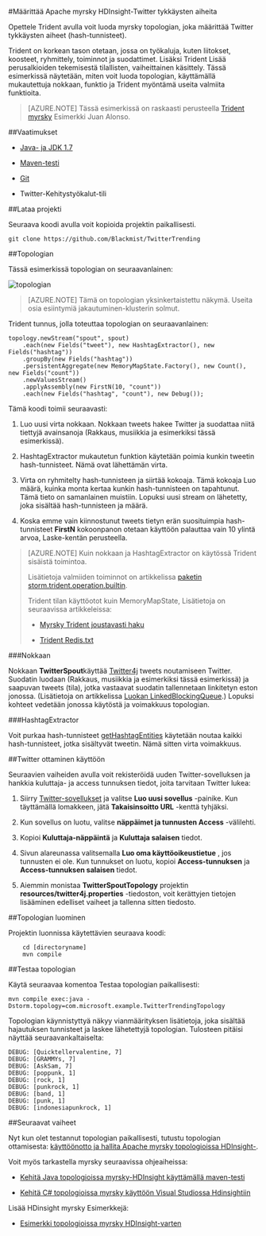 <properties
   pageTitle="Twitter-Apache myrsky HDInsight-tykkäysten aiheita | Microsoft Azure"
   description="Opettele Trident avulla voit luoda Apache myrsky-topologian, joka määrittää tykkäysten aiheet Twitter hashtags perusteella."
   services="hdinsight"
   documentationCenter=""
   authors="Blackmist"
   manager="jhubbard"
   editor="cgronlun"
    tags="azure-portal"/>

<tags
   ms.service="hdinsight"
   ms.devlang="java"
   ms.topic="article"
   ms.tgt_pltfrm="na"
   ms.workload="big-data"
   ms.date="09/27/2016"
   ms.author="larryfr"/>

#<a name="determine-twitter-trending-topics-with-apache-storm-on-hdinsight"></a>Määrittää Apache myrsky HDInsight-Twitter tykkäysten aiheita

Opettele Trident avulla voit luoda myrsky topologian, joka määrittää Twitter tykkäysten aiheet (hash-tunnisteet).

Trident on korkean tason otetaan, jossa on työkaluja, kuten liitokset, koosteet, ryhmittely, toiminnot ja suodattimet. Lisäksi Trident Lisää perusalkioiden tekemisestä tilallisten, vaiheittainen käsittely. Tässä esimerkissä näytetään, miten voit luoda topologian, käyttämällä mukautettuja nokkaan, funktio ja Trident myöntämä useita valmiita funktioita.

> [AZURE.NOTE] Tässä esimerkissä on raskaasti perusteella [Trident myrsky](https://github.com/jalonsoramos/trident-storm) Esimerkki Juan Alonso.

##<a name="requirements"></a>Vaatimukset

* <a href="http://www.oracle.com/technetwork/java/javase/downloads/index.html" target="_blank">Java- ja JDK 1.7</a>

* <a href="http://maven.apache.org/what-is-maven.html" target="_blank">Maven-testi</a>

* <a href="http://git-scm.com/" target="_blank">Git</a>

* Twitter-Kehitystyökalut-tili

##<a name="download-the-project"></a>Lataa projekti

Seuraava koodi avulla voit kopioida projektin paikallisesti.

    git clone https://github.com/Blackmist/TwitterTrending

##<a name="topology"></a>Topologian

Tässä esimerkissä topologian on seuraavanlainen:

![topologian](./media/hdinsight-storm-twitter-trending/trident.png)

> [AZURE.NOTE] Tämä on topologian yksinkertaistettu näkymä. Useita osia esiintymiä jakautuminen-klusterin solmut.

Trident tunnus, jolla toteuttaa topologian on seuraavanlainen:

    topology.newStream("spout", spout)
        .each(new Fields("tweet"), new HashtagExtractor(), new Fields("hashtag"))
        .groupBy(new Fields("hashtag"))
        .persistentAggregate(new MemoryMapState.Factory(), new Count(), new Fields("count"))
        .newValuesStream()
        .applyAssembly(new FirstN(10, "count"))
        .each(new Fields("hashtag", "count"), new Debug());

Tämä koodi toimii seuraavasti:

1. Luo uusi virta nokkaan. Nokkaan tweets hakee Twitter ja suodattaa niitä tiettyjä avainsanoja (Rakkaus, musiikkia ja esimerkiksi tässä esimerkissä).

2. HashtagExtractor mukautetun funktion käytetään poimia kunkin tweetin hash-tunnisteet. Nämä ovat lähettämän virta.

3. Virta on ryhmitelty hash-tunnisteen ja siirtää kokoaja. Tämä kokoaja Luo määrä, kuinka monta kertaa kunkin hash-tunnisteen on tapahtunut. Tämä tieto on samanlainen muistiin. Lopuksi uusi stream on lähetetty, joka sisältää hash-tunnisteen ja määrä.

4. Koska emme vain kiinnostunut tweets tietyn erän suosituimpia hash-tunnisteet **FirstN** kokoonpanon otetaan käyttöön palauttaa vain 10 ylintä arvoa, Laske-kentän perusteella.

> [AZURE.NOTE] Kuin nokkaan ja HashtagExtractor on käytössä Trident sisäistä toimintoa.
>
> Lisätietoja valmiiden toiminnot on artikkelissa <a href="https://storm.apache.org/apidocs/storm/trident/operation/builtin/package-summary.html" target="_blank">paketin storm.trident.operation.builtin</a>.
>
> Trident tilan käyttöotot kuin MemoryMapState, Lisätietoja on seuraavissa artikkeleissa:
>
> * <a href="https://github.com/fhussonnois/storm-trident-elasticsearch" target="_blank">Myrsky Trident joustavasti haku</a>
>
> * <a href="https://github.com/kstyrc/trident-redis" target="_blank">Trident Redis.txt</a>

###<a name="the-spout"></a>Nokkaan

Nokkaan **TwitterSpout**käyttää <a href="http://twitter4j.org/en/" target="_blank">Twitter4j</a> tweets noutamiseen Twitter. Suodatin luodaan (Rakkaus, musiikkia ja esimerkiksi tässä esimerkissä) ja saapuvan tweets (tila), jotka vastaavat suodatin tallennetaan linkitetyn eston jonossa. (Lisätietoja on artikkelissa <a href="http://docs.oracle.com/javase/7/docs/api/java/util/concurrent/LinkedBlockingQueue.html" target="_blank">Luokan LinkedBlockingQueue</a>.) Lopuksi kohteet vedetään jonossa käytöstä ja voimakkuus topologian.

###<a name="the-hashtagextractor"></a>HashtagExtractor

Voit purkaa hash-tunnisteet <a href="http://twitter4j.org/javadoc/twitter4j/EntitySupport.html#getHashtagEntities--" target="_blank">getHashtagEntities</a> käytetään noutaa kaikki hash-tunnisteet, jotka sisältyvät tweetin. Nämä sitten virta voimakkuus.

##<a name="enable-twitter"></a>Twitter ottaminen käyttöön

Seuraavien vaiheiden avulla voit rekisteröidä uuden Twitter-sovelluksen ja hankkia kuluttaja- ja access tunnuksen tiedot, joita tarvitaan Twitter lukea:

1. Siirry <a href="https://apps.twitter.com" target="_blank">Twitter-sovellukset</a> ja valitse **Luo uusi sovellus** -painike. Kun täyttämällä lomakkeen, jätä **Takaisinsoitto URL** -kenttä tyhjäksi.

2. Kun sovellus on luotu, valitse **näppäimet ja tunnusten Access** -välilehti.

3. Kopioi **Kuluttaja-näppäintä** ja **Kuluttaja salaisen** tiedot.

4. Sivun alareunassa valitsemalla **Luo oma käyttöoikeustietue** , jos tunnusten ei ole. Kun tunnukset on luotu, kopioi **Access-tunnuksen** ja **Access-tunnuksen salaisen** tiedot.

5. Aiemmin monistaa **TwitterSpoutTopology** projektin **resources/twitter4j.properties** -tiedoston, voit kerättyjen tietojen lisääminen edelliset vaiheet ja tallenna sitten tiedosto.

##<a name="build-the-topology"></a>Topologian luominen

Projektin luonnissa käytettävien seuraava koodi:

        cd [directoryname]
        mvn compile

##<a name="test-the-topology"></a>Testaa topologian

Käytä seuraavaa komentoa Testaa topologian paikallisesti:

    mvn compile exec:java -Dstorm.topology=com.microsoft.example.TwitterTrendingTopology

Topologian käynnistyttyä näkyy vianmäärityksen lisätietoja, joka sisältää hajautuksen tunnisteet ja laskee lähetettyjä topologian. Tulosteen pitäisi näyttää seuraavankaltaiselta:

    DEBUG: [Quicktellervalentine, 7]
    DEBUG: [GRAMMYs, 7]
    DEBUG: [AskSam, 7]
    DEBUG: [poppunk, 1]
    DEBUG: [rock, 1]
    DEBUG: [punkrock, 1]
    DEBUG: [band, 1]
    DEBUG: [punk, 1]
    DEBUG: [indonesiapunkrock, 1]

##<a name="next-steps"></a>Seuraavat vaiheet

Nyt kun olet testannut topologian paikallisesti, tutustu topologian ottamisesta: [käyttöönotto ja hallita Apache myrsky topologioissa HDInsight-](hdinsight-storm-deploy-monitor-topology.md).

Voit myös tarkastella myrsky seuraavissa ohjeaiheissa:

* [Kehitä Java topologioissa myrsky-HDInsight käyttämällä maven-testi](hdinsight-storm-develop-java-topology.md)

* [Kehitä C# topologioissa myrsky käyttöön Visual Studiossa Hdinsightiin](hdinsight-storm-develop-csharp-visual-studio-topology.md)

Lisää HDinsight myrsky Esimerkkejä:

* [Esimerkki topologioissa myrsky HDInsight-varten](hdinsight-storm-example-topology.md)
